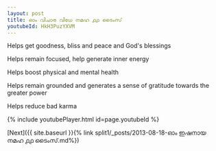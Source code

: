 ```yaml
---
layout: post
title: ഓം വിചാര വിധേ നമഹ ൧൧ ടൈംസ്
youtubeId: HkH3PuzYXVM
---
```

 
 
Helps get goodness, bliss and peace and God's blessings
 
Helps remain focused, help generate inner energy 
 
Helps boost physical and mental health 
 
Helps remain grounded and generates a sense of gratitude towards the greater power 
 
Helps reduce bad karma
 
 
 
 


{% include youtubePlayer.html id=page.youtubeId %}
 
[Next]({{ site.baseurl }}{% link  split1/_posts/2013-08-18-ഓം ഇഷനായ നമഹ ൧൧ ടൈംസ്.md%})
 
